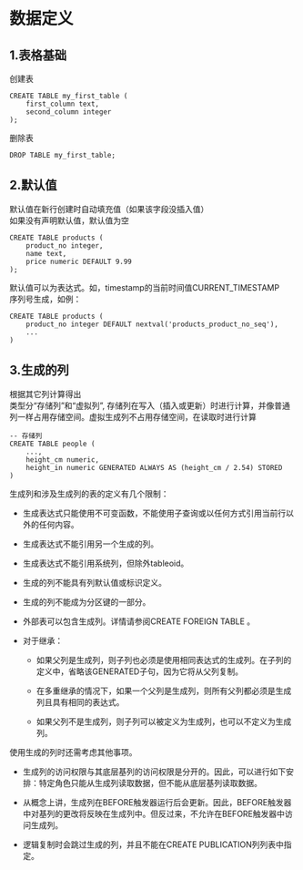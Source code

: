 # 数据定义

## 1.表格基础  
创建表
```
CREATE TABLE my_first_table (
    first_column text,
    second_column integer
);
```

删除表
```
DROP TABLE my_first_table;
```

## 2.默认值  
默认值在新行创建时自动填充值（如果该字段没插入值）  
如果没有声明默认值，默认值为空  
```
CREATE TABLE products (
    product_no integer,
    name text,
    price numeric DEFAULT 9.99
);
```
默认值可以为表达式。如，timestamp的当前时间值CURRENT_TIMESTAMP  
序列号生成，如例：
```
CREATE TABLE products (
    product_no integer DEFAULT nextval('products_product_no_seq'),
    ...
)
```

## 3.生成的列  
根据其它列计算得出  
类型分“存储列”和“虚拟列”, 存储列在写入（插入或更新）时进行计算，并像普通列一样占用存储空间。虚拟生成列不占用存储空间，在读取时进行计算
```
-- 存储列
CREATE TABLE people (
    ...,
    height_cm numeric,
    height_in numeric GENERATED ALWAYS AS (height_cm / 2.54) STORED
)
```
生成列和涉及生成列的表的定义有几个限制：  
- 生成表达式只能使用不可变函数，不能使用子查询或以任何方式引用当前行以外的任何内容。
  
- 生成表达式不能引用另一个生成的列。
  
- 生成表达式不能引用系统列，但除外tableoid。
  
- 生成的列不能具有列默认值或标识定义。
  
- 生成的列不能成为分区键的一部分。
  
- 外部表可以包含生成列。详情请参阅CREATE FOREIGN TABLE 。
  
- 对于继承：
  + 如果父列是生成列，则子列也必须是使用相同表达式的生成列。在子列的定义中，省略该GENERATED子句，因为它将从父列复制。
  
  + 在多重继承的情况下，如果一个父列是生成列，则所有父列都必须是生成列且具有相同的表达式。
  
  + 如果父列不是生成列，则子列可以被定义为生成列，也可以不定义为生成列。
    
使用生成的列时还需考虑其他事项。
- 生成列的访问权限与其底层基列的访问权限是分开的。因此，可以进行如下安排：特定角色只能从生成列读取数据，但不能从底层基列读取数据。

- 从概念上讲，生成列在BEFORE触发器运行后会更新。因此，BEFORE触发器中对基列的更改将反映在生成列中。但反过来，不允许在BEFORE触发器中访问生成列。

- 逻辑复制时会跳过生成的列，并且不能在CREATE PUBLICATION列列表中指定。
